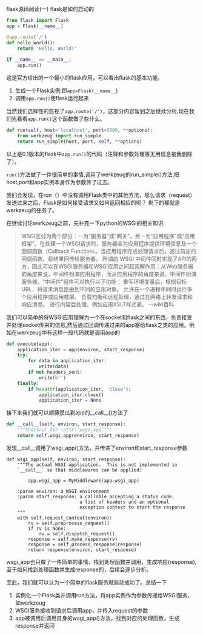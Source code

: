 flask源码阅读(一) flask是如何启动的

```python
from flask import Flask
app = Flask(__name__)

@app.route('/')
def hello_world():
    return 'Hello, World!'
    
if __name__ == __main__:
    app.run()
```
这是官方给出的一个最小的flask应用，可以看出flask的基本功能。
1. 生成一个Flask实例,即```app=Flask(__name__```)
2. 调用```app.run()```使flask运行起来

当然我们选择性的忽视了```app.route('/')```，这部分内容留到之后继续分析,现在我们先看看```app.run()```这个函数做了些什么。

```python
def run(self, host='localhost', port=5000, **options):
    from werkzeug import run_simple
    return run_simple(host, port, self, **options)
```

以上是0.1版本的flask中```app.run()```的代码（注释和参数处理等无用信息被我删除了）。

```run()```方法做了一件很简单的事情,调用了werkzeug的run_simple()方法,把host,port和app实例本身作为参数传了过去。


我们会发现，在run（）中没有调用Flask类中的其他方法，那么请求（request）发送过来之后，Flask是如何接受请求又如何返回相应的呢？
剩下的都就是werkzeug的任务了。

在继续讨论werkzeug之前，先补充一下python的WSGI的相关知识.

> WSGI区分为两个部分：一为“服务器”或“网关”，另一为“应用程序”或“应用框架”。在处理一个WSGI请求时，服务器会为应用程序提供环境信息及一个回调函数（Callback Function）。当应用程序完成处理请求后，透过前述的回调函数，将结果回传给服务器。
所谓的 WSGI 中间件同时实现了API的两方，因此可以在WSGI服务器和WSGI应用之间起调解作用：从Web服务器的角度来说，中间件扮演应用程序，而从应用程序的角度来说，中间件扮演服务器。“中间件”组件可以执行以下功能：
重写环境变量后，根据目标URL，将请求消息路由到不同的应用对象。
允许在一个进程中同时运行多个应用程序或应用框架。
负载均衡和远程处理，通过在网络上转发请求和响应消息。
进行内容后处理，例如应用XSLT样式表。  --wiki百科

我们可以简单的将WSGI应用理解为一个在socket和flask之间的东西，负责接受并处理socket传来的信息,然后通过回调传递过来的app塞给flask之类的应用。例如在werkzeug中有这样一段代码就是调用app的
```python
def execute(app):
    application_iter = app(environ, start_response)
    try:
        for data in application_iter:
            write(data)
        if not headers_sent:
            write(b'')
    finally:
        if hasattr(application_iter, 'close'):
            application_iter.close()
            application_iter = None
```
接下来我们就可以顺藤摸瓜到app的__call__()方法了
```python
def __call__(self, environ, start_response):
    """Shortcut for :attr:`wsgi_app`"""
    return self.wsgi_app(environ, start_response)
```
发现__call__调用了wsgi_app()方法，并传递了environ和start_response参数
```
def wsgi_app(self, environ, start_response):
    """The actual WSGI application.  This is not implemented in
    `__call__` so that middlewares can be applied:

        app.wsgi_app = MyMiddleware(app.wsgi_app)

    :param environ: a WSGI environment
    :param start_response: a callable accepting a status code,
                           a list of headers and an optional
                           exception context to start the response
    """
    with self.request_context(environ):
        rv = self.preprocess_request()
        if rv is None:
            rv = self.dispatch_request()
        response = self.make_response(rv)
        response = self.process_response(response)
        return response(environ, start_response)
```
wsgi_app也只做了一件简单的事情，找到处理函数并调用，生成响应(response),至于如何找到处理函数并生成response的，后续会逐步分析。

至此，我们就可以认为一个简单的flask服务就启动成功了。总结一下

1. 实例化一个Flask类并调用run方法，将app实例作为参数传递给WSGI服务，如werkzeug
2. WSGI服务接收到请求后调用app，并传入request的参数
3. app被调用后调用自身的wsgi_app()方法，找到对应的处理函数，生成response并返回

